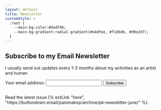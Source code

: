 ```yaml
---
layout: default
title: Newsletter
customStyle: >
  :root {
    --main-bg-color:#dadfd6;
    --main-bg-gradient:radial-gradient(#e4dfee, #f1dbdb, #d9e2d7);
  }
---
```


## Subscribe to my Email Newsletter

I usually send out updates every 1-3 months about my activities as an artist and human

<form
  action="https://buttondown.email/api/emails/embed-subscribe/palomakop"
  target="popupwindow"
  onsubmit="window.open('https://buttondown.email/palomakop', 'popupwindow')"
  method="post"
  class="embeddable-buttondown-form"
  >
  <label for="bd-email">Your email address:</label>
  <input type="email" name="email" id="bd-email" />
  <button type="submit" value="Subscribe">Subscribe</button>
</form>

<p style="margin-top:2em;">Read the latest issue {% extLink "here", "https://buttondown.email/palomakop/archive/pk-newsletter-june/" %}.</p>